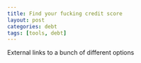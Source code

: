 ```yaml
---
title: Find your fucking credit score
layout: post
categories: debt
tags: [tools, debt]
---
```

External links to a bunch of different options
